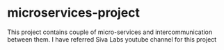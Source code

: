 # microservices-project
This project contains couple of micro-services and intercommunication between them. I have referred Siva Labs youtube channel for this project 
